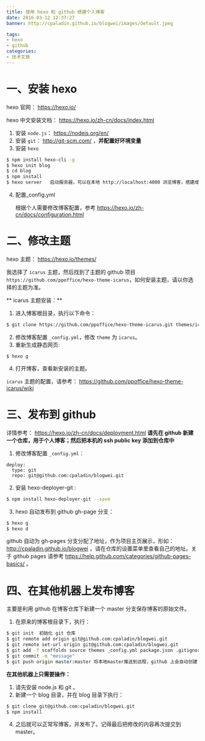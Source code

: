```yaml
---
title: 使用 hexo 和 github 搭建个人博客
date: 2016-03-12 12:37:27
banner: http://cpaladin.github.io/blogwei/images/default.jpeg

tags:
- hexo
- github
categories:
- 技术文章
---
```


# 一、安装 hexo
  hexo 官网： https://hexo.io/

  hexo 中文安装文档： https://hexo.io/zh-cn/docs/index.html

1. 安装 `node.js`： https://nodejs.org/en/
2. 安装 `git`： http://git-scm.com/ ，**并配置好环境变量**
3. 安装 `hexo`
``` bash
$ npm install hexo-cli -g
$ hexo init blog
$ cd blog
$ npm install
$ hexo server	启动服务器，可以在本地 http://localhost:4000 浏览博客，搭建成功。
```
4. 配置_config.yml
	
	根据个人需要修改博客配置，参考 https://hexo.io/zh-cn/docs/configuration.html

# 二、修改主题
  hexo 主题： https://hexo.io/themes/

  我选择了 `icarus` 主题，然后找到了主题的 github 项目 `https://github.com/ppoffice/hexo-theme-icarus`，如何安装主题，请以你选择的主题为准。

** icarus 主题安装：**
1. 进入博客根目录，执行以下命令：
``` bash
$ git clone https://github.com/ppoffice/hexo-theme-icarus.git themes/icarus
```
2. 修改博客配置 `_config.yml`，修改 `theme` 为 `icarus`。
3. 重新生成静态网页:
```
$ hexo g
```
4. 打开博客，查看新安装的主题。

`icarus` 主题的配置，请参考： https://github.com/ppoffice/hexo-theme-icarus/wiki

	
# 三、发布到 github
  详情参考： https://hexo.io/zh-cn/docs/deployment.html
  **请先在 github 新建一个仓库，用于个人博客；然后把本机的 ssh public key 添加到仓库中**
1. 修改博客配置 `_config.yml`：
```  
deploy:
  type: git
  repo: git@github.com:cpaladin/blogwei.git
```
2. 安装 hexo-deployer-git :
``` bash
$ npm install hexo-deployer-git --save
```
3. hexo 自动发布到 github gh-page 分支：
``` bash
$ hexo g
$ hexo d
```
  github 自动为 gh-pages 分支分配了地址，作为项目主页展示，形如： http://cpaladin.github.io/blogwei ，请在仓库的设置菜单里查看自己的地址。关于 github pages 请参考 https://help.github.com/categories/github-pages-basics/ 。

# 四、在其他机器上发布博客
  主要是利用 github 在博客仓库下新建一个 master 分支保存博客的原始文件。 
1. 在原来的博客根目录下，执行：
``` bash
$ git init	初始化 git 仓库
$ git remote add origin git@github.com:cpaladin/blogwei.git
$ git remote set-url origin git@github.com:cpaladin/blogwei.git
$ git add -f scaffolds source themes _config.yml package.json .gitignore		请注意将 /themes/icarus 下面的 .git 目录删掉，否则添加时icarus内的文件会被 git 忽略掉
$ git commit -m "message"
$ git push origin master:master	将本地master推送到远程，github 上会自动创建 master 分支
```

**在其他机器上只需要操作：**
1. 请先安装 node.js 和 git 。
2. 新建一个 blog 目录，并在 blog 目录下执行：
``` bash 
$ git clone git@github.com:cpaladin/blogwei.git
$ npm install
```
4. 之后就可以正常写博客，并发布了。记得最后把修改的内容再次提交到 master。


